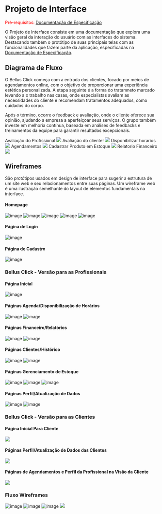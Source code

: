 
# Projeto de Interface

<span style="color:red">Pré-requisitos: <a href="2-Especificação do Projeto.md"> Documentação de Especificação</a></span>

O Projeto de Interface consiste em uma documentação que explora uma visão geral da interação do usuário com as interfaces do sistema. Destacando também o protótipo de suas principais telas com as funcionalidades que fazem parte da aplicação, especificadas na <a href="2-Especificação do Projeto.md"> Documentação de Especificação</a>.

## Diagrama de Fluxo

O Bellus Click começa com a entrada dos clientes, focado por meios de agendamentos online, com o objetivo de proporcionar uma experiência estética personalizada. A etapa seguinte é a forma do tratamneto marcado levando a o trabalho nas casas, onde especialistas avaliam as necessidades do cliente e recomendam tratamentos adequados, como cuidados do corpo.

Após o término, ocorre o feedback e avaliação, onde o cliente oferece sua opinião, ajudando a empresa a aperfeiçoar seus serviços. O grupo também investe em melhoria contínua, baseada em análises de feedbacks e treinamentos da equipe para garantir resultados excepcionais.


Avaliação do Profissional <img src='img/Avaliação do Profissional.png'>
 Avaliação do cliente! <img src='img/Avaliação do Cliente.png'>
 Disponibilizar horarios <img src='img/Disponibilidade de Horarios.png'>
 Agendamentos <img src='img/Agendamentos.png'>
 Cadastrar Produto em Estoque <img src='img/Cadastrar produto estoque .png'>
  Relatorio Financeiro <img src='img/Relatorio Financeiro .png'>


## Wireframes

São protótipos usados em design de interface para sugerir a estrutura de um site web e seu relacionamentos entre suas páginas. Um wireframe web é uma ilustração semelhante do layout de elementos fundamentais na interface.

#### Homepage
 ![image](https://github.com/user-attachments/assets/55501081-71a6-427b-8766-d7d1fbe82b1f)
![image](https://github.com/user-attachments/assets/ab8b09a0-8cbf-4159-9f6a-59bf4d731a4c)
![image](https://github.com/user-attachments/assets/61c7b4bc-19ae-4df4-851e-e3342f5fea65)
![image](https://github.com/user-attachments/assets/57c288cf-8b13-4932-bd33-f0b0f3c1a38f)
![image](https://github.com/user-attachments/assets/85bc01e8-ed7e-46dc-b191-4d6a187ba1d7)

#### Página de Login
![image](https://github.com/user-attachments/assets/8689cbe6-ca11-4393-b008-cd583077ee21)

#### Página de Cadastro
![image](https://github.com/user-attachments/assets/1a1f4749-16e1-4b18-9a43-2d1f28c2dad9)

### Bellus Click - Versão para as Profissionais

#### Página Inicial 
![image](https://github.com/user-attachments/assets/4d1694e2-f35c-4c2d-b62e-a3f49cf0c577)

#### Páginas Agenda/Disponibilização de Horários 
![image](https://github.com/user-attachments/assets/dd87e829-8faf-4afd-b4d6-036c91231491)
![image](https://github.com/user-attachments/assets/cdc5e580-39a3-456f-a5e5-73d2f5bda662)

#### Páginas Financeiro/Relatórios 
![image](https://github.com/user-attachments/assets/be88703e-bb19-496c-a928-36fb05e532e1)
![image](https://github.com/user-attachments/assets/ee40677f-7150-4780-98ab-535b3f94dd68)

#### Páginas Clientes/Histórico 
![image](https://github.com/user-attachments/assets/3a07129e-96a7-4c02-aac1-b8aa7f8226e1)
![image](https://github.com/user-attachments/assets/cc2623c5-2e74-4cdc-be8b-67419ca1e4df)

#### Páginas Gerenciamento de Estoque
![image](https://github.com/user-attachments/assets/5ce922bc-e572-4326-9ca6-46fce44b49b5)
![image](https://github.com/user-attachments/assets/e1307069-a4a8-4bea-87fa-2d7d515957bf)
![image](https://github.com/user-attachments/assets/49176262-90d3-4361-88a0-7de9588a1416)

#### Páginas Perfil/Atualização de Dados
![image](https://github.com/user-attachments/assets/d352bd23-d65e-42b2-b718-61328682cd15)
![image](https://github.com/user-attachments/assets/a9b0817d-a0c2-4ce7-b006-0a9c5dee4fd7)

### Bellus Click - Versão para as Clientes

#### Página Inicial Para Cliente 

 <img src='img/Pagina inicial.png' >

 #### Páginas Perfil/Atualização de Dados das Clientes 

 <img src='img/Perfil cliente .png'  >

 #### Páginas de Agendamentos e Perfil da Profissional na Visão da Cliente 
 <img src='img/agendamento.png' >

 
 ### Fluxo Wireframes 
![image](https://github.com/user-attachments/assets/3f0ffb11-5eda-4297-bf77-ee8f86c08012)
![image](https://github.com/user-attachments/assets/a72185fd-d536-4d78-a582-7008d3c5d9db)
![image](https://github.com/user-attachments/assets/876af131-03b2-49ae-ac4c-3c6daaa2c894)
<img src='img/freme.png' >
